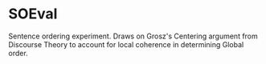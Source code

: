 SOEval
======

Sentence ordering experiment. Draws on Grosz's Centering argument from Discourse Theory to account for local coherence in determining Global order. 
